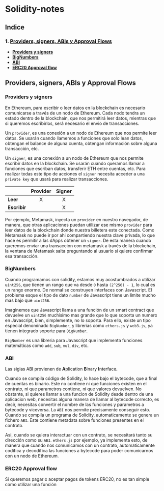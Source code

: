 # Solidity-notes

## Indice
### 1. **[Providers, signers, ABIs y Approval Flows](##providers,-signers,-ABIs-y-Approval-Flows)**
* **[Providers y signers](###providers-y-signers)**
* **[BigNumbers](###BigNumbers)**
* **[ABI](###ABI)**
* **[ERC20 Approval flow](###erc20-approval-flow)**
## Providers, signers, ABIs y Approval Flows
### Providers y signers
En Ethereum, para escribir o leer datos en la blockchain es necesario comunicarse a través de un nodo de Ethereum. Cada nodo tendra un estado dentro de la blockchain, que nos permitirá leer datos, mientras que si queremos escribirlos, será necesario el envio de transacciones.

Un `provider`, es una conexión a un nodo de Ethereum que nos permite leer datos. Se usarán cuando llamemos a funciones que solo lean datos, obtengan el balance de alguna cuenta, obtengan información sobre alguna transacción, etc.

Un `signer`, es una conexión a un nodo de Ethereum que nos permite escribir datos en la blockchain. Se usarán cuando queramos llamar a funciones que escriban datos, transferir ETH entre cuentas, etc. Para realizar todas este tipo de acciones el `signer` necesita acceder a una `private key` que usará para realizar transacciones.

|              | Provider | Signer |
| ------------ | :------: | :----: |
| **Leer**     |    X     |   X    |
| **Escribir** |          |   X    |

Por ejemplo, Metamask, inyecta un `provider` en nuestro navegador, de manera, que otras aplicaciones puedan utilizar ese mismo `provider` para leer datos de la blockchain donde nuestra billetera este conectada. Como Metamask no puede ir por ahi compartiendo nuestra clave privada, lo que hace es permitir a las dApps obtener un `signer`. De esta manera cuando queremos enviar una transaccion con metamask a través de la blockchain, la ventana de Metamask salta preguntando al usuario si quiere confirmar esa transacción.

### BigNumbers
Cuando programamos con solidity, estamos muy acostumbrados a utilizar `uint256`, que tienen un rango que va desde `0` hasta `(2^256) - 1`, lo cual es un rango enorme. De normal se construyen interfaces con Javascript. El problema esque el tipo de dato `number` de Javascript tiene un limite mucho mas bajo que `uint256`.

Imaginemos que Javascript llama a una función de un smart contract que devuelve un `uint256` muchísimo mas grande que lo que soporta un numero en Javascript, bien, simplemente, no lo soporta. Para ello, existe un tipo especial denominado `BigNumber`, y librerias como `ethers.js` y `web3.js`, ya tienen integrado soporte para `BigNumber`.

`BigNumber` es una libreria para Javascript que implementa funciones matemáticas como `add`, `sub`, `mul`, `div`, etc.

### ABI
Las siglas ABI provienen de **A**plication **B**inary **I**nterface.

Cuando se compila código de Solidity, lo hace bajo el bytecode, que a final de cuentas es binario. Este no contiene ni que funciones existen en el contrato, ni que parametros contiene, ni que valores devuelven. No obstante, si quieres llamar a una funcion de Solidity desde dentro de una aplicacion web, necesitas alguna manera de llamar al bytecode correcto, es decir, necesitas convertir el nombre de las funciones y parametros a bytecode y viceversa. 
La `ABI` nos permite precisamente conseguir esto. Cuando se compila un programa de Solidity, automaticamente se genera un fichero `ABI`. Este contiene metadata sobre funciones presentes en el contrato. 

Asi, cuando se quiera interactuar con un contrato, se necesitará tanto su dirección como su `ABI`. `ethers.js` por ejemplo, ya implementa esto, de manera que cuando nos comunicamos con un contrato, automaticamente codifica y decodifica las funciones a bytecode para poder comunicarnos con un nodo de Ethereum. 

### ERC20 Approval flow
Si queremos pagar o aceptar pagos de tokens ERC20, no es tan simple como utilizar una función 